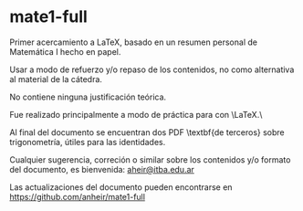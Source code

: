 # mate1-full
Primer acercamiento a LaTeX, basado en un resumen personal de Matemática I hecho en papel.

Usar a modo de refuerzo y/o repaso de los contenidos, no como alternativa al material de la cátedra.

No contiene ninguna justificación teórica.

Fue realizado principalmente a modo de práctica para con \LaTeX.\\

Al final del documento se encuentran dos PDF \textbf{de terceros} sobre trigonometría, útiles para las identidades.

Cualquier sugerencia, correción o similar sobre los contenidos y/o formato del documento, es bienvenida: aheir@itba.edu.ar

Las actualizaciones del documento pueden encontrarse en https://github.com/anheir/mate1-full
